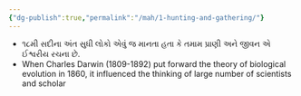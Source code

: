```yaml
---
{"dg-publish":true,"permalink":"/mah/1-hunting-and-gathering/"}
---
```



- ૧૮મી સદીના અંત સુધી લોકો એવું જ માનતા હતા કે તમામ પ્રાણી અને જીવન એ ઈશ્વરીય રચના છે.  
- When Charles Darwin (1809-1892) put forward the theory of biological evolution in 1860, it influenced the thinking of large number of scientists and scholar 